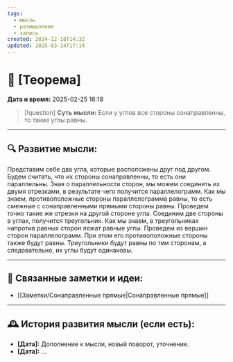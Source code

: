 ```yaml
---
tags:
  - мысль
  - размышление
  - запись
created: 2024-12-18T14:32
updated: 2025-03-14T17:14
---
```


# 💭  [Теорема]

**Дата и время:** 2025-02-25 16:18

> [!question] **Суть мысли:**
> Если у углов все стороны сонаправленны, то такие углы равны.

---

## 🔍 Развитие мысли:

Представим себе два угла, которые расположены друг под другом. Будем считать, что их стороны сонаправленны, то есть они параллельны. Зная о параллельности сторон, мы можем соединить их двумя отрезками, в результате чего получится параллелограмм. Как мы знаем, противоположные стороны параллелограмма равны, то есть смежные с сонаправленными прямыми стороны равны. Проведем точно такие же отрезки на другой стороне угла. Соединим две стороны в углах, получится треугольник. Как мы знаем, в треугольниках напротив равных сторон лежат равные углы. Проведем из вершин сторон параллелограмм. При этом его противоположные стороны также будут равны.  Треугольники будут равны по тем сторонам, а следовательно, их углы будут одинаковы.

---

## 🔄 Связанные заметки и идеи:

- [[Заметки/Сонаправленные прямые|Сонаправленные прямые]]

---

## 🕰️ История развития мысли (если есть):

* **[Дата]:**  Дополнение к мысли, новый поворот, уточнение.
* **[Дата]:**  ...